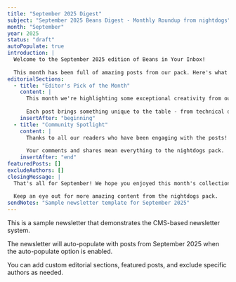 ```yaml
---
title: "September 2025 Digest"
subject: "September 2025 Beans Digest - Monthly Roundup from nightdogs"
month: "September"
year: 2025
status: "draft"
autoPopulate: true
introduction: |
  Welcome to the September 2025 edition of Beans in Your Inbox!
  
  This month has been full of amazing posts from our pack. Here's what caught our attention:
editorialSections:
  - title: "Editor's Pick of the Month"
    content: |
      This month we're highlighting some exceptional creativity from our authors. 
      
      Each post brings something unique to the table - from technical deep-dives to personal reflections.
    insertAfter: "beginning"
  - title: "Community Spotlight"
    content: |
      Thanks to all our readers who have been engaging with the posts! 
      
      Your comments and shares mean everything to the nightdogs pack.
    insertAfter: "end"
featuredPosts: []
excludeAuthors: []
closingMessage: |
  That's all for September! We hope you enjoyed this month's collection. 
  
  Keep an eye out for more amazing content from the nightdogs pack.
sendNotes: "Sample newsletter template for September 2025"
---
```


This is a sample newsletter that demonstrates the CMS-based newsletter system.

The newsletter will auto-populate with posts from September 2025 when the auto-populate option is enabled.

You can add custom editorial sections, featured posts, and exclude specific authors as needed.